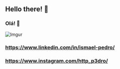 ## Hello there! 👋
### Olá! 👋

![Imgur](https://i.imgur.com/fHODavK)

### https://www.linkedin.com/in/ismael-pedro/
### https://www.instagram.com/http_p3dro/
